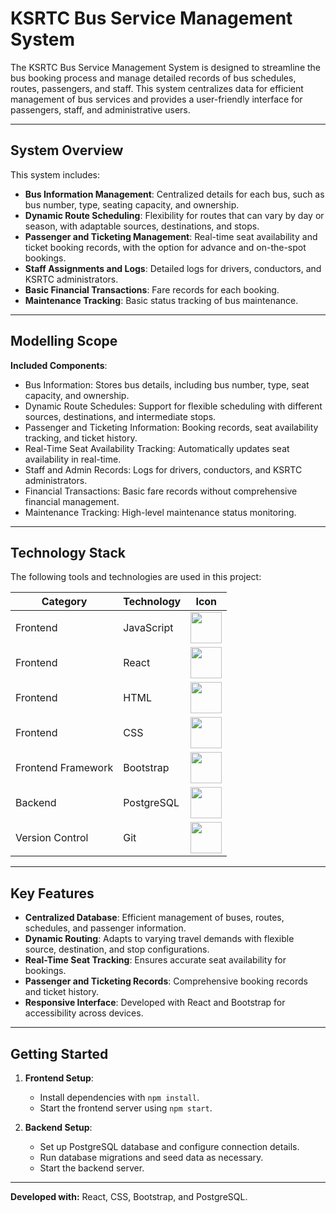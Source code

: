 # KSRTC Bus Service Management System

The KSRTC Bus Service Management System is designed to streamline the bus booking process and manage detailed records of bus schedules, routes, passengers, and staff. This system centralizes data for efficient management of bus services and provides a user-friendly interface for passengers, staff, and administrative users.

---

## System Overview

This system includes:
- **Bus Information Management**: Centralized details for each bus, such as bus number, type, seating capacity, and ownership.
- **Dynamic Route Scheduling**: Flexibility for routes that can vary by day or season, with adaptable sources, destinations, and stops.
- **Passenger and Ticketing Management**: Real-time seat availability and ticket booking records, with the option for advance and on-the-spot bookings.
- **Staff Assignments and Logs**: Detailed logs for drivers, conductors, and KSRTC administrators.
- **Basic Financial Transactions**: Fare records for each booking.
- **Maintenance Tracking**: Basic status tracking of bus maintenance.

---

## Modelling Scope

**Included Components**:
- Bus Information: Stores bus details, including bus number, type, seat capacity, and ownership.
- Dynamic Route Schedules: Support for flexible scheduling with different sources, destinations, and intermediate stops.
- Passenger and Ticketing Information: Booking records, seat availability tracking, and ticket history.
- Real-Time Seat Availability Tracking: Automatically updates seat availability in real-time.
- Staff and Admin Records: Logs for drivers, conductors, and KSRTC administrators.
- Financial Transactions: Basic fare records without comprehensive financial management.
- Maintenance Tracking: High-level maintenance status monitoring.

---

## Technology Stack

The following tools and technologies are used in this project:

| **Category**         | **Technology**      | **Icon** |
|----------------------|---------------------|----------|
| Frontend             | JavaScript          | <img height="50" src="https://user-images.githubusercontent.com/25181517/117447155-6a868a00-af3d-11eb-9cfe-245df15c9f3f.png"> |
| Frontend             | React               | <img height="50" src="https://user-images.githubusercontent.com/25181517/183897015-94a058a6-b86e-4e42-a37f-bf92061753e5.png"> |
| Frontend             | HTML                | <img height="50" src="https://user-images.githubusercontent.com/25181517/192158954-f88b5814-d510-4564-b285-dff7d6400dad.png"> |
| Frontend             | CSS                 | <img height="50" src="https://user-images.githubusercontent.com/25181517/183898674-75a4a1b1-f960-4ea9-abcb-637170a00a75.png"> |
| Frontend Framework   | Bootstrap           | <img height="50" src="https://user-images.githubusercontent.com/25181517/183898054-b3d693d4-dafb-4808-a509-bab54cf5de34.png"> |
| Backend              | PostgreSQL          | <img height="50" src="https://user-images.githubusercontent.com/25181517/117208740-bfb78400-adf5-11eb-97bb-09072b6bedfc.png"> |
| Version Control      | Git                 | <img height="50" src="https://user-images.githubusercontent.com/25181517/192108372-f71d70ac-7ae6-4c0d-8395-51d8870c2ef0.png"> |

---

## Key Features

- **Centralized Database**: Efficient management of buses, routes, schedules, and passenger information.
- **Dynamic Routing**: Adapts to varying travel demands with flexible source, destination, and stop configurations.
- **Real-Time Seat Tracking**: Ensures accurate seat availability for bookings.
- **Passenger and Ticketing Records**: Comprehensive booking records and ticket history.
- **Responsive Interface**: Developed with React and Bootstrap for accessibility across devices.
  
---

## Getting Started

1. **Frontend Setup**:
   - Install dependencies with `npm install`.
   - Start the frontend server using `npm start`.
   
2. **Backend Setup**:
   - Set up PostgreSQL database and configure connection details.
   - Run database migrations and seed data as necessary.
   - Start the backend server.

---

**Developed with:** React, CSS, Bootstrap, and PostgreSQL.
